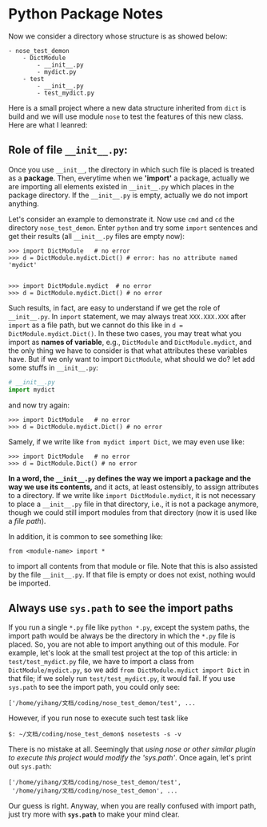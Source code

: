 # Python Package Notes

Now we consider a directory whose structure is as showed below:


    - nose_test_demon
        - DictModule
            - __init__.py
            - mydict.py
        - test
            - __init__.py
            - test_mydict.py

Here is a small project where a new data structure inherited from `dict` is build and we will use module `nose` to test the features of this new class. Here are what I leanred:

## Role of file `__init__.py`:
Once you use `__init__`, the directory in which such file is placed is treated as a **package**. Then, everytime when we **'import'** a package, actually we are importing all elements existed in `__init__.py` which places in the package directory. If the `__init__.py` is empty, actually we do not import anything.

Let's consider an example to demonstrate it. Now use `cmd` and `cd` the directory `nose_test_demon`. Enter `python` and try some `import` sentences and get their results (all `__init__.py` files are empty now):

    >>> import DictModule   # no error
    >>> d = DictModule.mydict.Dict() # error: has no attribute named 'mydict'


    >>> import DictModule.mydict  # no error
    >>> d = DictModule.mydict.Dict() # no error

Such results, in fact, are easy to understand if we get the role of `__init__.py`. In `import` statement, we may always treat `XXX.XXX.XXX` after `import` as a file path, but we cannot do this like in `d = DictModule.mydict.Dict()`. In these two cases, you may treat what you import as **names of variable**, e.g., `DictModule` and `DictModule.mydict`, and the only thing we have to consider is that what attributes these variables have. But if we only want to import `DictModule`, what should we do? let add some stuffs in `__init__.py`:

```python
# __init__.py
import mydict
```
    
and now try again:

    >>> import DictModule   # no error
    >>> d = DictModule.mydict.Dict() # no error

Samely, if we write like `from mydict import Dict`, we may even use like:

    >>> import DictModule   # no error
    >>> d = DictModule.Dict() # no error

**In a word, the `__init__.py` defines the way we import a package and the way we use its contents,** and it acts, at least ostensibly, to assign attributes to a directory. If we write like `import DictModule.mydict`, it is not necessary to place a `__init__.py` file in that directory, i.e., it is not a package anymore, though we could still import modules from that directory (now it is used like a *file path*).

In addition, it is common to see something like:

    from <module-name> import *
   
to import all contents from that module or file. Note that this is also assisted by the file `__init__.py`. If that file is empty or does not exist, nothing would be imported.

## Always use `sys.path` to see the import paths

If you run a single `*.py` file like `python *.py`, except the system paths, the import path would be always be the directory in which the `*.py` file is placed. So, you are not able to import anything out of this module. For example, let's look at the small test project at the top of this article: in `test/test_mydict.py` file, we have to import a class from `DictModule/mydict.py`, so we add `from DictModule.mydict import Dict` in that file; if we solely run `test/test_mydict.py`, it would fail. If you use `sys.path` to see the import path, you could only see:

    ['/home/yihang/文档/coding/nose_test_demon/test', ...

However, if you run nose to execute such test task like 

    $: ~/文档/coding/nose_test_demon$ nosetests -s -v

There is no mistake at all. Seemingly that *using nose or other similar plugin to execute this project would modify the 'sys.path'*. Once again, let's print out `sys.path`:

    ['/home/yihang/文档/coding/nose_test_demon/test', 
     '/home/yihang/文档/coding/nose_test_demon', ...
    
Our guess is right. Anyway, when you are really confused with import path, just try more with **`sys.path`** to make your mind clear.






